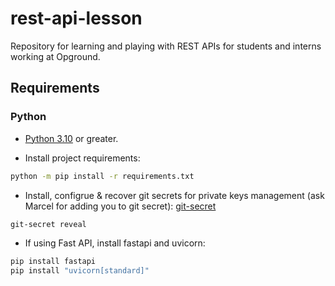 # rest-api-lesson
Repository for learning and playing with REST APIs for students and interns working at Opground.

## Requirements
### Python
- [Python 3.10](https://www.python.org/downloads/) or greater.

- Install project requirements:
```bash
python -m pip install -r requirements.txt
```

- Install, configrue & recover git secrets for private keys management (ask Marcel for adding you to git secret):
[git-secret](https://sobolevn.me/git-secret/)

```bash
git-secret reveal
```

- If using Fast API, install fastapi and uvicorn:
```bash
pip install fastapi
pip install "uvicorn[standard]"
```
